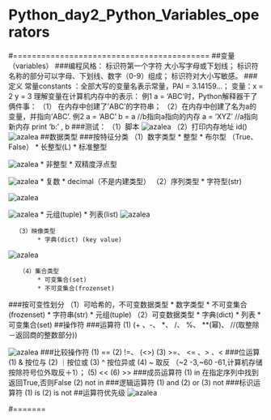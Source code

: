 # Python_day2_Python_Variables_operators
#==========================================
##变量（variables）
###编程风格：
     标识符第一个字符 大小写字母或下划线；
     标识符名称的部分可以字母、下划线、数字（0-9）组成；
     标识符对大小写敏感。
###定义
     常量constants ：全部大写的变量名表示常量，PAI = 3.14159...；
     变量：x = 2 y = 3
     理解变量在计算机内存中的表示：
     例1 a = ‘ABC’时，Python解释器干了俩件事：
    （1） 在内存中创建了’ABC’的字符串；
    （2）在内存中创建了名为a的变量，并指向’ABC’.
     例2  a = ‘ABC’
             b = a   //b指向a指向的内存
             a = ‘XYZ’  //a指向新内存
             print ‘b:’ , b
###测试：
     （1）脚本
![azalea](https://github.com/superAzalea/Python_day2_Python_Variables_operators/blob/master/images_day2/day2_1.png)
     （2）打印内存地址 id()
![azalea](https://github.com/superAzalea/Python_day2_Python_Variables_operators/blob/master/images_day2/day2_2.png)
##数据类型
###按特征分类
     （1）数字类型
            * 整型
            * 布尔型 （True、 False）
            * 长整型(L)
            * 标准整型  
            
![azalea](https://github.com/superAzalea/Python_day2_Python_Variables_operators/blob/master/images_day2/day2_3.png)
            * 非整型
            * 双精度浮点型  
            
  ![azalea](https://github.com/superAzalea/Python_day2_Python_Variables_operators/blob/master/images_day2/day2_4.png)
            * 复数
            * decimal（不是内建类型）
      （2）序列类型
            * 字符型(str)  
            
![azalea](https://github.com/superAzalea/Python_day2_Python_Variables_operators/blob/master/images_day2/day2_5.png)  

![azalea](https://github.com/superAzalea/Python_day2_Python_Variables_operators/blob/master/images_day2/day2_6.png)
            * 元组(tuple)
            * 列表(list)
![azalea](https://github.com/superAzalea/Python_day2_Python_Variables_operators/blob/master/images_day2/day2_7.png)  

      （3）映像类型
            * 字典(dict) (key value)  
            
![azalea](https://github.com/superAzalea/Python_day2_Python_Variables_operators/blob/master/images_day2/day2_8.png)  

       （4）集合类型
            * 可变集合(set)
            * 不可变集合(frozenset)
###按可变性划分
       （1）可哈希的，不可变数据类型
            * 数字类型
            * 不可变集合(frozenset)
            * 字符串(str)
            * 元组(tuple)
       （2）可变数据类型
            * 字典(dict)
            * 列表
            * 可变集合(set) 
##操作符
###运算符
        (1) (+ 、-、 *、 /、 %、 **(幂)、 //(取整除－返回商的整数部分))  
        
![azalea](https://github.com/superAzalea/Python_day2_Python_Variables_operators/blob/master/images_day2/day2_9.png)
###比较操作符
        (1) ==
        (2) !=、 (<>)
        (3) >=、 <= 、> 、<
###位运算
        (1) & 按位与
        (2) ｜按位或
        (3) ^ 按位异或
        (4) ~ 取反   （~2 -3,~60 -61,计算机存储按除符号位外取反＋1）；
        (5) <<
        (6) >>
###成员运算符
        (1) in  在指定序列中找到返回True,否则False
        (2) not in
###逻辑运算符
        (1) and
        (2) or
        (3) not
###标识运算符
        (1) is
        (2) is not
##运算符优先级
![azalea](https://github.com/superAzalea/Python_day2_Python_Variables_operators/blob/master/images_day2/day2_10.png)

#=======
